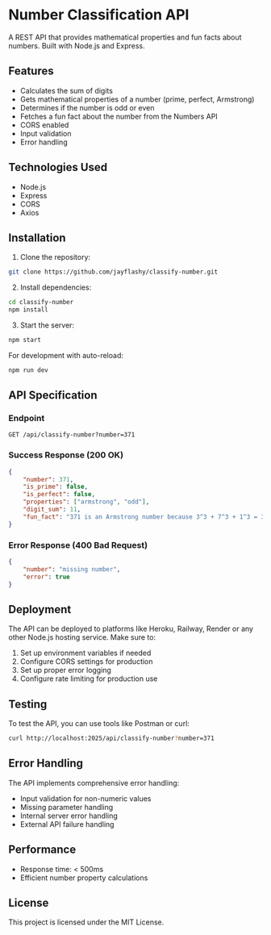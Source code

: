 # Number Classification API

A REST API that provides mathematical properties and fun facts about numbers. Built with Node.js and Express.

## Features

- Calculates the sum of digits
- Gets mathematical properties of a number (prime, perfect, Armstrong)
- Determines if the number is odd or even
- Fetches a fun fact about the number from the Numbers API
- CORS enabled
- Input validation
- Error handling

## Technologies Used

- Node.js
- Express
- CORS
- Axios

## Installation

1. Clone the repository:
```bash
git clone https://github.com/jayflashy/classify-number.git
```

2. Install dependencies:
```bash
cd classify-number
npm install
```

3. Start the server:
```bash
npm start
```

For development with auto-reload:
```bash
npm run dev
```

## API Specification

### Endpoint
```
GET /api/classify-number?number=371
```

### Success Response (200 OK)
```json
{
    "number": 371,
    "is_prime": false,
    "is_perfect": false,
    "properties": ["armstrong", "odd"],
    "digit_sum": 11,
    "fun_fact": "371 is an Armstrong number because 3^3 + 7^3 + 1^3 = 371"
}
```

### Error Response (400 Bad Request)
```json
{
    "number": "missing number",
    "error": true
}
```

## Deployment

The API can be deployed to platforms like Heroku, Railway, Render or any other Node.js hosting service. Make sure to:

1. Set up environment variables if needed
2. Configure CORS settings for production
3. Set up proper error logging
4. Configure rate limiting for production use

## Testing

To test the API, you can use tools like Postman or curl:

```bash
curl http://localhost:2025/api/classify-number?number=371
```

## Error Handling

The API implements comprehensive error handling:
- Input validation for non-numeric values
- Missing parameter handling
- Internal server error handling
- External API failure handling

## Performance

- Response time: < 500ms
- Efficient number property calculations


## License

This project is licensed under the MIT License.